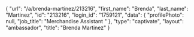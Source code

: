 {
    "url": "\/a\/brenda-martinez\/213216",
    "first_name": "Brenda",
    "last_name": "Martinez",
    "id": "213216",
    "login_id": "1759121",
    "data": {
        "profilePhoto": null,
        "job_title": "Merchandise Assistant "
    },
    "type": "captivate",
    "layout": "ambassador",
    "title": "Brenda Martinez"
}